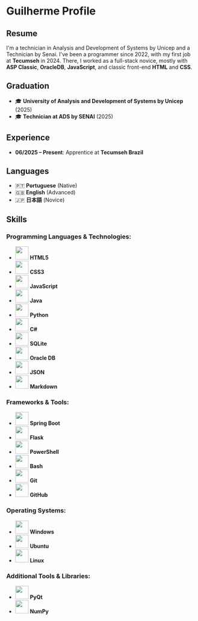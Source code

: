 # Guilherme Profile

## Resume
I'm a technician in Analysis and Development of Systems by Unicep and a Technician by Senai. I've been a programmer since 2022, with my first job at **Tecumseh** in 2024. There, I worked as a full-stack novice, mostly with **ASP Classic**, **OracleDB**, **JavaScript**, and classic front-end **HTML** and **CSS**.

## Graduation
- 🎓 **University of Analysis and Development of Systems by Unicep** (2025)
- 🎓 **Technician at ADS by SENAI** (2025)

## Experience
- **06/2025 – Present**: Apprentice at **Tecumseh Brazil**

## Languages
- 🇵🇹 **Portuguese** (Native)
- 🇬🇧 **English** (Advanced)
- 🇯🇵 **日本語** (Novice)

## Skills
### Programming Languages & Technologies:
- <img src="https://cdn.jsdelivr.net/gh/devicons/devicon@latest/icons/html5/html5-original-wordmark.svg" width="35" height="35"> **HTML5**
- <img src="https://cdn.jsdelivr.net/gh/devicons/devicon@latest/icons/css3/css3-original-wordmark.svg" width="35" height="35"> **CSS3**
- <img src="https://cdn.jsdelivr.net/gh/devicons/devicon@latest/icons/javascript/javascript-original.svg" width="35" height="35"> **JavaScript**
- <img src="https://cdn.jsdelivr.net/gh/devicons/devicon@latest/icons/java/java-original.svg" width="35" height="35"> **Java**
- <img src="https://cdn.jsdelivr.net/gh/devicons/devicon@latest/icons/python/python-original.svg" width="35" height="35"> **Python**
- <img src="https://cdn.jsdelivr.net/gh/devicons/devicon@latest/icons/csharp/csharp-original.svg" width="35" height="35"> **C#**
- <img src="https://cdn.jsdelivr.net/gh/devicons/devicon@latest/icons/sqlite/sqlite-original.svg" width="35" height="35"> **SQLite**
- <img src="https://cdn.jsdelivr.net/gh/devicons/devicon@latest/icons/oracle/oracle-original.svg" width="35" height="35"> **Oracle DB**
- <img src="https://cdn.jsdelivr.net/gh/devicons/devicon@latest/icons/json/json-plain.svg" width="35" height="35"> **JSON**
- <img src="https://cdn.jsdelivr.net/gh/devicons/devicon@latest/icons/markdown/markdown-original.svg" width="35" height="35"> **Markdown**

### Frameworks & Tools:
- <img src="https://cdn.jsdelivr.net/gh/devicons/devicon@latest/icons/spring/spring-original.svg" width="35" height="35"> **Spring Boot**
- <img src="https://cdn.jsdelivr.net/gh/devicons/devicon@latest/icons/flask/flask-original.svg" width="35" height="35"> **Flask**
- <img src="https://cdn.jsdelivr.net/gh/devicons/devicon@latest/icons/powershell/powershell-original.svg" width="35" height="35"> **PowerShell**
- <img src="https://cdn.jsdelivr.net/gh/devicons/devicon@latest/icons/bash/bash-plain.svg" width="35" height="35"> **Bash**
- <img src="https://cdn.jsdelivr.net/gh/devicons/devicon@latest/icons/git/git-plain.svg" width="35" height="35"> **Git**
- <img src="https://cdn.jsdelivr.net/gh/devicons/devicon@latest/icons/github/github-original.svg" width="35" height="35"> **GitHub**

### Operating Systems:
- <img src="https://cdn.jsdelivr.net/gh/devicons/devicon@latest/icons/windows11/windows11-original.svg" width="35" height="35"> **Windows**
- <img src="https://cdn.jsdelivr.net/gh/devicons/devicon@latest/icons/ubuntu/ubuntu-original.svg" width="35" height="35"> **Ubuntu**
- <img src="https://cdn.jsdelivr.net/gh/devicons/devicon@latest/icons/linux/linux-original.svg" width="35" height="35"> **Linux**

### Additional Tools & Libraries:
- <img src="https://cdn.jsdelivr.net/gh/devicons/devicon@latest/icons/qt/qt-original.svg" width="35" height="35"> **PyQt**
- <img src="https://cdn.jsdelivr.net/gh/devicons/devicon@latest/icons/numpy/numpy-original.svg" width="35" height="35"> **NumPy**


